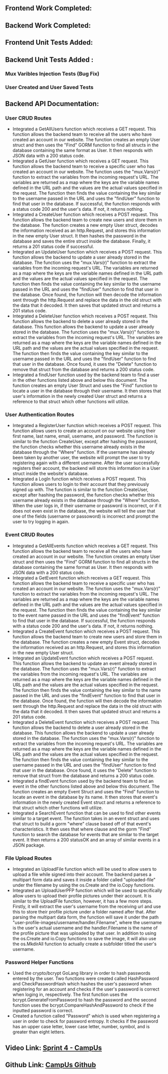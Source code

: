 ## Frontend Work Completed:

## Backend Work Completed:

## Frontend Unit Tests Added:

## Backend Unit Tests Added :
### Mux Varibles Injection Tests (Bug Fix)

### User Created and User Saved Tests

## Backend API Documentation:
### User CRUD Routes
- Integrated a GetAllUsers function which receives a GET request. This function allows the backend team to receive all the users who have created an account in our website. The function creates an empty User struct and then uses the "Find" GORM function to find all structs in the database containing the same format as User. It then responds with JSON data with a 200 status code.
- Integrated a GetUser function which receives a GET request. This function allows the backend team to receive a specific user who has created an account in our website. The function uses the "mux.Vars(r)" function to extract the variables from the incoming request's URL. The variables are returned as a map where the keys are the variable names defined in the URL path and the values are the actual values specified in the request. The function then finds the value containing the key similar to the username passed in the URL and uses the "findUser" function to find that user in the database. If successful, the function responds with a status code 200 and the user's data. If not, it returns nothing. 
- Integrated a CreateUser function which receives a POST request. This function allows the backend team to create new users and store them in the database. The function creates a new empty User struct, decodes the information received as an http.Request, and stores this information in the new empty User struct. It then hashes the password in the database and saves the entire struct inside the database. Finally, it returns a 201 status code if successful.
- Integrated an UpdateUser function which receives a POST request. This function allows the backend to update a user already stored in the database. The function uses the "mux.Vars(r)" function to extract the variables from the incoming request's URL. The variables are returned as a map where the keys are the variable names defined in the URL path and the values are the actual values specified in the request. The function then finds the value containing the key similar to the username passed in the URL and uses the "findUser" function to find that user in the database. Once found, the function will then decode the information sent through the http.Request and replace the data in the old struct with the data that it decoded. It then saves that updated struct and returns a 201 status code.
- Integrated a DeleteUser function which receives a POST request. This function allows the backend to delete a user already stored in the database. This function allows the backend to update a user already stored in the database. The function uses the "mux.Vars(r)" function to extract the variables from the incoming request's URL. The variables are returned as a map where the keys are the variable names defined in the URL path and the values are the actual values specified in the request. The function then finds the value containing the key similar to the username passed in the URL and uses the "findUser" function to find that user in the database. Once found, it uses the "Delete" function to remove that struct from the database and returns a 200 status code.
- Integrated a findUser function used by the backend team to find a user in the other functions listed above and below this document. The function creates an empty User Struct and uses the "Find" function to locate a user in the database through their username. It then stores that user's information in the newly created User struct and returns a reference to that struct which other functions will utilize.

### User Authentication Routes
- Integrated a RegisterUser function which receives a POST request. This function allows users to create an account on our website using their first name, last name, email, username, and password. The function is similar to the function CreateUser, except after hashing the password, the function checks whether this username already exists in the database through the "Where" function. If the username has already been taken by another user, the website will prompt the user to try registering again with a different username. After the user successfully registers their account, the backend will store this information in a User struct inside the website's database.   
- Integrated a LogIn function which receives a POST request. This function allows users to login to their account that they previously signed up with. The function is similar to the function CreateUser, except after hashing the password, the function checks whether this username already exists in the database through the "Where" function. When the user logs in, if their username or password is incorrect, or if it does not even exist in the database, the website will tell the user that one of the fields (username or passoword) is incorrect and prompt the user to try logging in again.

### Event CRUD Routes
- Integrated a GetAllEvents function which receives a GET request. This function allows the backend team to receive all the users who have created an account in our website. The function creates an empty User struct and then uses the "Find" GORM function to find all structs in the database containing the same format as User. It then responds with JSON data with a 200 status code.
- Integrated a GetEvent function which receives a GET request. This function allows the backend team to receive a specific user who has created an account in our website. The function uses the "mux.Vars(r)" function to extract the variables from the incoming request's URL. The variables are returned as a map where the keys are the variable names defined in the URL path and the values are the actual values specified in the request. The function then finds the value containing the key similar to the event name passed in the URL and uses the "findEvent" function to find that user in the database. If successful, the function responds with a status code 200 and the user's data. If not, it returns nothing. 
- Integrated a CreateEvent function which receives a POST request. This function allows the backend team to create new users and store them in the database. The function creates a new empty Event struct, decodes the information received as an http.Request, and stores this information in the new empty User struct.
- Integrated an UpdateEvent function which receives a POST request. This function allows the backend to update an event already stored in the database. The function uses the "mux.Vars(r)" function to extract the variables from the incoming request's URL. The variables are returned as a map where the keys are the variable names defined in the URL path and the values are the actual values specified in the request. The function then finds the value containing the key similar to the name passed in the URL and uses the "findEvent" function to find that user in the database. Once found, the function will then decode the information sent through the http.Request and replace the data in the old struct with the data that it decoded. It then saves that updated struct and returns a 201 status code.
- Integrated a DeleteEvent function which receives a POST request. This function allows the backend to delete a user already stored in the database. This function allows the backend to update a user already stored in the database. The function uses the "mux.Vars(r)" function to extract the variables from the incoming request's URL. The variables are returned as a map where the keys are the variable names defined in the URL path and the values are the actual values specified in the request. The function then finds the value containing the key similar to the username passed in the URL and uses the "findUser" function to find that user in the database. Once found, it uses the "Delete" function to remove that struct from the database and returns a 200 status code.
- Integrated a findEvent function used by the backend team to find an event in the other functions listed above and below this document. The function creates an empty Event Struct and uses the "Find" function to locate an event in the database by its name. It then stores that event's information in the newly created Event struct and returns a reference to that struct which other functions will utilize.
- Integrated a SearchEvent function that can be used to find other events similar to a target event. The function takes in an event struct and uses that struct to build a gorm "where" clause based off of that event's characteristics. It then uses that where clause and the gorm "Find" function to search the database for events that are similar to the target event. It then returns a 200 statusOK and an array of similar events in a JSON package.

### File Upload Routes 
- Integrated an UploadFile function which will be used to allow users to upload a file while signed into their account. The backend parses a multipart form data and saves it inside a folder called "uploaded-file" under the filename by using the os.Create and the io.Copy functions.
- Integrated an UploadUserPFP function which will be used to specifically allow users to upload their profile pictures under their account. It is similar to the UploadFile function, however, it has a few more steps. Firstly, it will extract the user's username from the receiving url and use this to store their profile picture under a folder named after that. After parsing the multipart data form, the function will save it under the path "user-profile-images/username/handler.Filename", where the username is the user's actual username and the handler.Filename is the name of the profile picture that was uploaded by that user. In addition to using the os.Create and io.Copy functions to save the image, it will also use the os.MkdirAll function to actually create a subfolder titled the user's username.

### Password Helper Functions
- Used the crypto/bcrypt GoLang library in order to hash passwords entered by the user. Two functions were created called HashPassword and CheckPasswordHash which hashes the user's password when registering for an account and checks if the user's password is correct when loging in, respectively. The first function uses the bcrypt.GenerateFromPassword to hash the password and the second function uses the bcrypt.CompareHashAndPassword to check if the inputted password is correct.
- Created a function called "Password" which is used when registering a user in order to check for password entropy. It checks if the password has an upper case letter, lower case letter, number, symbol, and is greater than eight letters.

## Video Link: [Sprint 4 - CampUs]()

## Github Link: [CampUs Github](https://github.com/blakeshelley10/CampUs)
